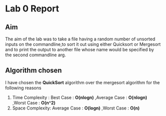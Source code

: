 # Lab 0 Report

## Aim

The aim of the lab was to take a file having a random number of  unsorted inputs on
the commandline,to sort it out using either Quicksort or Mergesort and to print the
output to another file whose name would be specified by the second commandline arg.

## Algorithm chosen

I have chosen the **QuickSort** algorithm over the mergesort algorithm for the following reasons

1. Time Complexity : Best Case     : **O(nlogn)**
		     ,Average Case : **O(nlogn)**
		     ,Worst Case   : **O(n^2)**
2. Space Complexity: Average Case  : **O(logn)**
	             ,Worst Case   : **O(n)**

